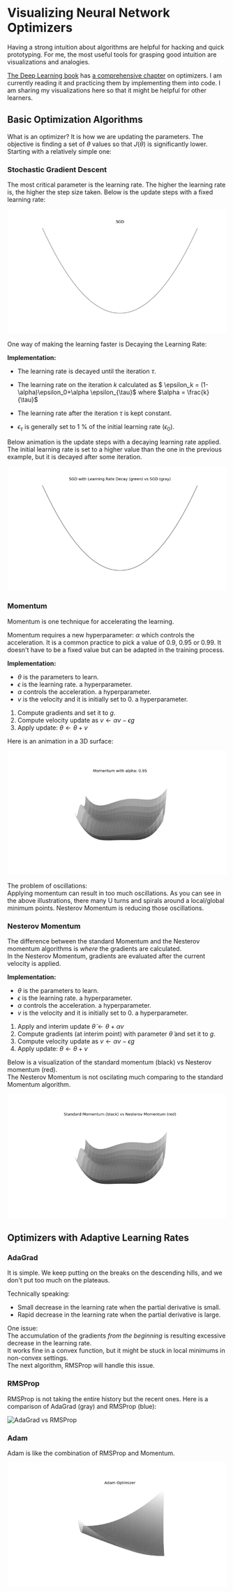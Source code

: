 # Visualizing Neural Network Optimizers

Having a strong intuition about algorithms are helpful for hacking and quick prototyping. For me, the most useful tools for grasping good intuition are visualizations and analogies.  

[The Deep Learning book](https://www.deeplearningbook.org/) has [a comprehensive chapter](https://www.deeplearningbook.org/contents/optimization.html) on optimizers. I am currently reading it and practicing them by implementing them into code. I am sharing my visualizations here so that it might be helpful for other learners.  

## Basic Optimization Algorithms

What is an optimizer? It is how we are updating the parameters. The objective is finding a set of $\theta$ values so that $J(\theta)$ is significantly lower. Starting with a relatively simple one:  

### Stochastic Gradient Descent

The most critical parameter is the learning rate. The higher the learning rate is, the higher the step size taken. Below is the update steps with a fixed learning rate:  

![SGD](images/sgd.gif)

One way of making the learning faster is Decaying the Learning Rate:  

**Implementation:**

- The learning rate is decayed until the iteration $\tau$.  

- The learning rate on the iteration $k$ calculated as $ \epsilon_k = (1-\alpha)\epsilon_0+\alpha \epsilon_{\tau}$ where $\alpha = \frac{k}{\tau}$  

- The learning rate after the iteration $\tau$ is kept constant.  
- $\epsilon_{\tau}$ is generally set to 1 % of the initial learning rate ($\epsilon_0$).  

Below animation is the update steps with a decaying learning rate applied.  The initial learning rate is set to a higher value than the one in the previous example, but it is decayed after some iteration.  

![SGD with Decaying Learning Rate](images/sgd-with-lr-decay.gif)  

### Momentum

Momentum is one technique for accelerating the learning.  

Momentum requires a new hyperparameter: $\alpha$ which controls the acceleration. It is a common practice to pick a value of 0.9, 0.95 or 0.99. It doesn't have to be a fixed value but can be adapted in the training process.  

**Implementation:**

- $\theta$ is the parameters to learn.  
- $\epsilon$ is the learning rate. a hyperparameter.  
- $\alpha$ controls the acceleration. a hyperparameter.  
- $v$ is the velocity and it is initially set to 0. a hyperparameter.  

1. Compute gradients and set it to $g$.  
2. Compute velocity update as $v ← \alpha v − \epsilon g$
3. Apply update: $\theta ← \theta + v$

Here is an animation in a 3D surface:

![Momentum Animation](images/sgd-with-momentum.gif)  


The problem of oscillations:  
Applying momentum can result in too much oscillations. As you can see in the above illustrations, there many U turns and spirals around a local/global minimum points. Nesterov Momentum is reducing those oscillations.  

### Nesterov Momentum

The difference between the standard Momentum and the Nesterov momentum algorithms is _where_ the gradients are calculated.  
In the Nesterov Momentum, gradients are evaluated after the current velocity is applied.  

**Implementation:**

- $\theta$ is the parameters to learn.  
- $\epsilon$ is the learning rate. a hyperparameter.  
- $\alpha$ controls the acceleration. a hyperparameter.  
- $v$ is the velocity and it is initially set to 0. a hyperparameter.  
1. Apply and interim update $\tilde{\theta} ← \theta + \alpha v$  
2. Compute gradients (at interim point) with parameter $\tilde{\theta}$ and set it to $g$.  
3. Compute velocity update as $v ← \alpha v − \epsilon g$  
4. Apply update: $\theta ← \theta + v$  

Below is a visualization of the standard momentum (black) vs Nesterov momentum (red).  
The Nesterov Momentum is not oscilating much comparing to the standard Momentum algorithm. 

![Momentum vs Nesterov Momentum Comparison Animation](images/momentum-vs-nesterov-momentum.gif)  

## Optimizers with Adaptive Learning Rates

### AdaGrad

It is simple. We keep putting on the breaks on the descending hills, and we don't put too much on the plateaus.  

Technically speaking:  

- Small decrease in the learning rate when the partial derivative is small.  
- Rapid decrease in the learning rate when the partial derivative is large.  

One issue:  
The accumulation of the gradients _from the beginning_ is resulting excessive decrease in the learning rate.  
It works fine in a convex function, but it might be stuck in local minimums in non-convex settings.  
The next algorithm, RMSProp will handle this issue.  

### RMSProp

RMSProp is not taking the entire history but the recent ones. Here is a comparison of AdaGrad (gray) and RMSProp (blue):  

![AdaGrad vs RMSProp](images/adagrad-vs-rmsprop.gif)  

### Adam

Adam is like the combination of RMSProp and Momentum.  

![Adam](images/adam.gif)  